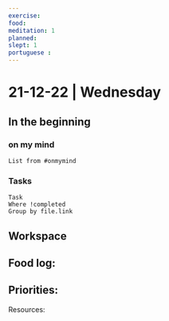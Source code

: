 ```yaml
---
exercise: 
food:
meditation: 1
planned:
slept: 1
portuguese :
---
```


# 21-12-22 | Wednesday

## In the beginning

### on my mind
```dataview
List from #onmymind
```
### Tasks
```dataview
Task
Where !completed
Group by file.link
```


## Workspace


Food log:
- 

Priorities:
- 

Resources: